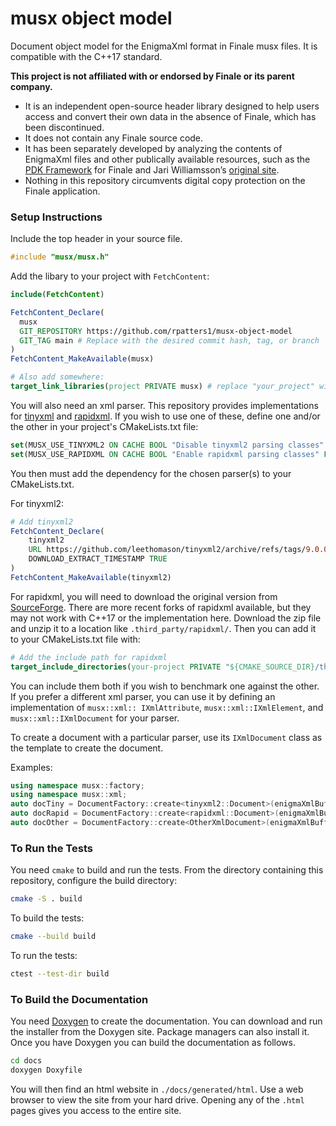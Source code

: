 # musx object model

Document object model for the EnigmaXml format in Finale musx files. It is compatible with the C++17 standard.

**This project is not affiliated with or endorsed by Finale or its parent company.**

- It is an independent open-source header library designed to help users access and convert their own data in the absence of Finale, which has been discontinued.
- It does not contain any Finale source code.
- It has been separately developed by analyzing the contents of EnigmaXml files and other publically available resources, such as the [PDK Framework](https://pdk.finalelua.com/) for Finale and Jari Williamsson’s [original site](https://www.finaletips.nu/frameworkref/index.html).
- Nothing in this repository circumvents digital copy protection on the Finale application.

### Setup Instructions

Include the top header in your source file.

```cpp
#include "musx/musx.h"
```

Add the libary to your project with `FetchContent`:

```cmake
include(FetchContent)

FetchContent_Declare(
  musx
  GIT_REPOSITORY https://github.com/rpatters1/musx-object-model
  GIT_TAG main # Replace with the desired commit hash, tag, or branch
)
FetchContent_MakeAvailable(musx)

# Also add somewhere:
target_link_libraries(project PRIVATE musx) # replace "your_project" with your actual project name
```

You will also need an xml parser. This repository provides implementations for [tinyxml](https://github.com/leethomason/tinyxml2) and [rapidxml](https://rapidxml.sourceforge.net/). If you wish to use one of these, define one and/or the other in your project's CMakeLists.txt file:

```cmake
set(MUSX_USE_TINYXML2 ON CACHE BOOL "Disable tinyxml2 parsing classes" FORCE)
set(MUSX_USE_RAPIDXML ON CACHE BOOL "Enable rapidxml parsing classes" FORCE)
```

You then must add the dependency for the chosen parser(s) to your CMakeLists.txt.

For tinyxml2:

```cmake
# Add tinyxml2
FetchContent_Declare(
    tinyxml2
    URL https://github.com/leethomason/tinyxml2/archive/refs/tags/9.0.0.tar.gz
    DOWNLOAD_EXTRACT_TIMESTAMP TRUE
)
FetchContent_MakeAvailable(tinyxml2)
```

For rapidxml, you will need to download the original version from [SourceForge](https://rapidxml.sourceforge.net/). There are more recent forks of rapidxml available, but they may not work with C++17 or the implementation here. Download the zip file and unzip it to a location like `.third_party/rapidxml/`. Then you can add it to your CMakeLists.txt file with:

```cmake
# Add the include path for rapidxml
target_include_directories(your-project PRIVATE "${CMAKE_SOURCE_DIR}/third_party/rapidxml")
```

You can include them both if you wish to benchmark one against the other. If you prefer a different xml parser, you can use it by defining an implementation of `musx::xml:: IXmlAttribute`, `musx::xml::IXmlElement`, and `musx::xml::IXmlDocument` for your parser.

To create a document with a particular parser, use its `IXmlDocument` class as the template to create the document.

Examples:

```cpp
using namespace musx::factory;
using namespace musx::xml;
auto docTiny = DocumentFactory::create<tinyxml2::Document>(enigmaXmlBuffer); // to use tinyxml2;
auto docRapid = DocumentFactory::create<rapidxml::Document>(enigmaXmlBuffer); // to use rapidxml;
auto docOther = DocumentFactory::create<OtherXmlDocument>(enigmaXmlBuffer); // to use a different xml parser
```

### To Run the Tests

You need `cmake` to build and run the tests. From the directory containing this repository, configure the build directory:

```bash
cmake -S . build
```

To build the tests:

```bash
cmake --build build
```

To run the tests:

```bash
ctest --test-dir build
```

### To Build the Documentation

You need [Doxygen](https://doxygen.nl/index.html) to create the documentation. You can download and run the installer from the Doxygen site. Package managers can also install it. Once you have Doxygen you can build the documentation as follows.

```bash
cd docs
doxygen Doxyfile
```

You will then find an html website in `./docs/generated/html`. Use a web browser to view the site from your hard drive. Opening any of the `.html` pages gives you access to the entire site.
